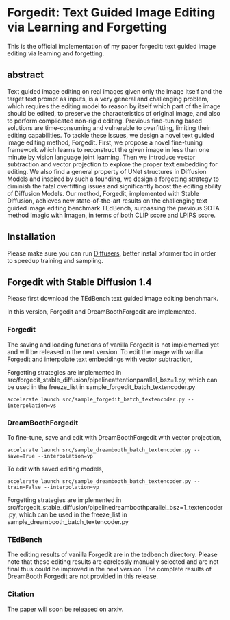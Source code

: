 # Forgedit: Text Guided Image Editing via Learning and Forgetting

This is the official implementation of my paper forgedit: text guided image editing via learning and forgetting.

## abstract 

Text guided image editing on real images given only the image itself and the target text prompt as inputs, is a very general and challenging problem, which requires the editing model to  reason by itself which part of the image should be edited, to preserve the characteristics of original image, and also to perform complicated non-rigid editing.   Previous fine-tuning based solutions are time-consuming  and vulnerable to overfitting, limiting their editing capabilities. To tackle these issues, we design a novel text guided image editing method, Forgedit. First, we propose a novel fine-tuning framework which learns to reconstruct the given image in less than one minute by vision language joint learning. Then we introduce vector subtraction and vector projection to explore the proper text embedding for editing. We also find a general property of UNet structures in Diffusion Models and inspired by such a founding, we design a forgetting strategy to diminish the fatal overfitting issues and significantly boost the editing ability of Diffusion Models. Our method, Forgedit, implemented with Stable Diffusion, achieves new state-of-the-art results on the challenging text guided image editing benchmark TEdBench,  surpassing the previous SOTA method Imagic with Imagen, in terms of both CLIP score and LPIPS score.


## Installation

Please make sure you can run [Diffusers](https://github.com/huggingface/diffusers/), 
better install xformer too in order to speedup training and sampling.

## Forgedit with Stable Diffusion 1.4

Please first download the TEdBench text guided image editing benchmark.

In this version, Forgedit and DreamBoothForgedit are implemented. 

### Forgedit

The saving and loading functions of vanilla Forgedit is not implemented 
yet and will be released in the next version. To edit the image with vanilla Forgedit and
interpolate text embeddings with  vector subtraction, 

Forgetting strategies are implemented in src/forgedit_stable_diffusion/pipelineattentionparallel_bsz=1.py,
which can be used in the freeze_list in sample_forgedit_batch_textencoder.py


```
accelerate launch src/sample_forgedit_batch_textencoder.py --interpolation=vs
```

### DreamBoothForgedit

To fine-tune, save and edit with DreamBoothForgedit with vector projection,


```
accelerate launch src/sample_dreambooth_batch_textencoder.py --save=True --interpolation=vp
```


To edit with saved editing models, 


```
accelerate launch src/sample_dreambooth_batch_textencoder.py --train=False --interpolation=vp
```

Forgetting strategies are implemented in src/forgedit_stable_diffusion/pipelinedreamboothparallel_bsz=1_textencoder.py,
which can be used in the freeze_list in sample_dreambooth_batch_textencoder.py


### TEdBench

The editing results of vanilla Forgedit are in the tedbench directory. Please note that these editing results are carelessly manually selected 
and are not final thus could be improved in the next version. The complete results of DreamBooth Forgedit are not provided in this release. 

### Citation

The paper will soon be released on arxiv.
